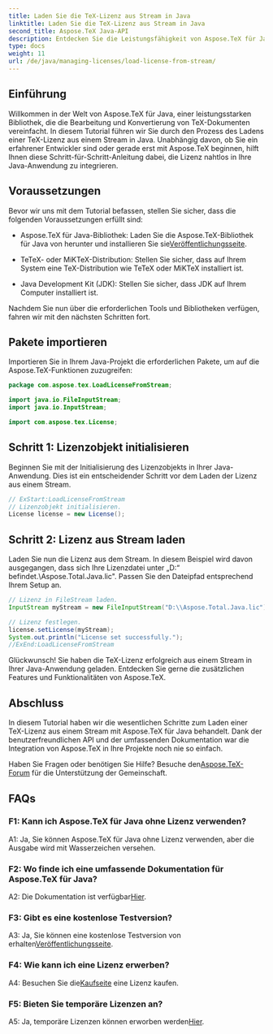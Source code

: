 ```yaml
---
title: Laden Sie die TeX-Lizenz aus Stream in Java
linktitle: Laden Sie die TeX-Lizenz aus Stream in Java
second_title: Aspose.TeX Java-API
description: Entdecken Sie die Leistungsfähigkeit von Aspose.TeX für Java mit unserer Schritt-für-Schritt-Anleitung zum Laden von TeX-Lizenzen aus Streams. Integrieren Sie die TeX-Dokumentbearbeitung nahtlos in Ihre Java-Anwendungen.
type: docs
weight: 11
url: /de/java/managing-licenses/load-license-from-stream/
---
```

## Einführung

Willkommen in der Welt von Aspose.TeX für Java, einer leistungsstarken Bibliothek, die die Bearbeitung und Konvertierung von TeX-Dokumenten vereinfacht. In diesem Tutorial führen wir Sie durch den Prozess des Ladens einer TeX-Lizenz aus einem Stream in Java. Unabhängig davon, ob Sie ein erfahrener Entwickler sind oder gerade erst mit Aspose.TeX beginnen, hilft Ihnen diese Schritt-für-Schritt-Anleitung dabei, die Lizenz nahtlos in Ihre Java-Anwendung zu integrieren.

## Voraussetzungen

Bevor wir uns mit dem Tutorial befassen, stellen Sie sicher, dass die folgenden Voraussetzungen erfüllt sind:

- Aspose.TeX für Java-Bibliothek: Laden Sie die Aspose.TeX-Bibliothek für Java von herunter und installieren Sie sie[Veröffentlichungsseite](https://releases.aspose.com/tex/java/).

- TeTeX- oder MiKTeX-Distribution: Stellen Sie sicher, dass auf Ihrem System eine TeX-Distribution wie TeTeX oder MiKTeX installiert ist.

- Java Development Kit (JDK): Stellen Sie sicher, dass JDK auf Ihrem Computer installiert ist.

Nachdem Sie nun über die erforderlichen Tools und Bibliotheken verfügen, fahren wir mit den nächsten Schritten fort.

## Pakete importieren

Importieren Sie in Ihrem Java-Projekt die erforderlichen Pakete, um auf die Aspose.TeX-Funktionen zuzugreifen:

```java
package com.aspose.tex.LoadLicenseFromStream;

import java.io.FileInputStream;
import java.io.InputStream;

import com.aspose.tex.License;
```

## Schritt 1: Lizenzobjekt initialisieren

Beginnen Sie mit der Initialisierung des Lizenzobjekts in Ihrer Java-Anwendung. Dies ist ein entscheidender Schritt vor dem Laden der Lizenz aus einem Stream.

```java
// ExStart:LoadLicenseFromStream
// Lizenzobjekt initialisieren.
License license = new License();
```

## Schritt 2: Lizenz aus Stream laden

Laden Sie nun die Lizenz aus dem Stream. In diesem Beispiel wird davon ausgegangen, dass sich Ihre Lizenzdatei unter „D:“ befindet.\\Aspose.Total.Java.lic". Passen Sie den Dateipfad entsprechend Ihrem Setup an.

```java
// Lizenz in FileStream laden.
InputStream myStream = new FileInputStream("D:\\Aspose.Total.Java.lic");

// Lizenz festlegen.
license.setLicense(myStream);
System.out.println("License set successfully.");
//ExEnd:LoadLicenseFromStream
```

Glückwunsch! Sie haben die TeX-Lizenz erfolgreich aus einem Stream in Ihrer Java-Anwendung geladen. Entdecken Sie gerne die zusätzlichen Features und Funktionalitäten von Aspose.TeX.

## Abschluss

In diesem Tutorial haben wir die wesentlichen Schritte zum Laden einer TeX-Lizenz aus einem Stream mit Aspose.TeX für Java behandelt. Dank der benutzerfreundlichen API und der umfassenden Dokumentation war die Integration von Aspose.TeX in Ihre Projekte noch nie so einfach.

 Haben Sie Fragen oder benötigen Sie Hilfe? Besuche den[Aspose.TeX-Forum](https://forum.aspose.com/c/tex/47) für die Unterstützung der Gemeinschaft.

## FAQs

### F1: Kann ich Aspose.TeX für Java ohne Lizenz verwenden?

A1: Ja, Sie können Aspose.TeX für Java ohne Lizenz verwenden, aber die Ausgabe wird mit Wasserzeichen versehen.

### F2: Wo finde ich eine umfassende Dokumentation für Aspose.TeX für Java?

 A2: Die Dokumentation ist verfügbar[Hier](https://reference.aspose.com/tex/java/).

### F3: Gibt es eine kostenlose Testversion?

 A3: Ja, Sie können eine kostenlose Testversion von erhalten[Veröffentlichungsseite](https://releases.aspose.com/).

### F4: Wie kann ich eine Lizenz erwerben?

 A4: Besuchen Sie die[Kaufseite](https://purchase.aspose.com/buy) eine Lizenz kaufen.

### F5: Bieten Sie temporäre Lizenzen an?

 A5: Ja, temporäre Lizenzen können erworben werden[Hier](https://purchase.aspose.com/temporary-license/).